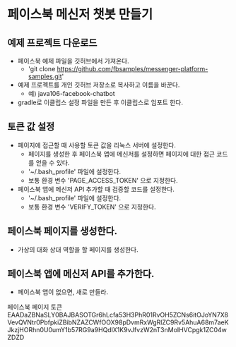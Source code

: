 # 페이스북 메신저 챗봇 만들기

## 예제 프로젝트 다운로드
- 페이스북 예제 파일을 깃허브에서 가져온다.
  - 'git clone https://github.com/fbsamples/messenger-platform-samples.git'
- 예제 프로젝트를 개인 깃허브 저장소로 복사하고 이름을 바꾼다. 
  - 예) java106-facebook-chatbot
- gradle로 이클립스 설정 파일을 만든 후 이클립스로 임포트 한다.

## 토큰 값 설정
- 페이지에 접근할 때 사용할 토큰 값을 리눅스 서버에 설정한다.
  - 페이지를 생성한 후 페이스북 앱에 메신저를 설정하면 페이지에 대한 접근 코드를 얻을 수 있다.
  - '~/.bash_profile' 파일에 설정한다.
  - 보통 환경 변수 'PAGE_ACCESS_TOKEN' 으로 지정한다.
- 페이스북 앱에 메신저 API 추가할 때 검증할 코드를 설정한다.
  - '~/.bash_profile' 파일에 설정한다.
  - 보통 환경 변수 'VERIFY_TOKEN' 으로 지정한다.

## 
  
## 페이스북 페이지를 생성한다.
- 가상의 대화 상대 역할을 할 페이지를 생성한다.

## 페이스북 앱에 메신저 API를 추가한다.
- 페이스북 앱이 없으면, 새로 만들라.

페이스북 페이지 토큰
EAADaZBNaSLY0BAJBASOTGr6hLcfa53H3PhR01RvOH5ZCNs6itOJoYN7X8VevQVNtr0PbfpkiZBibNZAZCWfOOX98pDvmRxWgRlZC9Rv5AhuA68m7aeKJkzjHORhn0U0umY1b57RG9a9HQdlX1K9vJfvzW2nT3nMoIHVCpgk1ZC04wZDZD



 